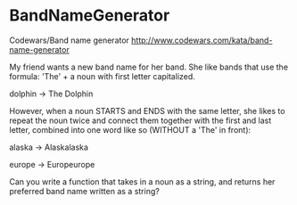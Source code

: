 # BandNameGenerator
Codewars/Band name generator
http://www.codewars.com/kata/band-name-generator

My friend wants a new band name for her band. She like bands that use the formula: 'The' + a noun with first letter capitalized.

dolphin -> The Dolphin

However, when a noun STARTS and ENDS with the same letter, she likes to repeat the noun twice and connect them together with the first and last letter, combined into one word like so (WITHOUT a 'The' in front):

alaska -> Alaskalaska

europe -> Europeurope

Can you write a function that takes in a noun as a string, and returns her preferred band name written as a string?
